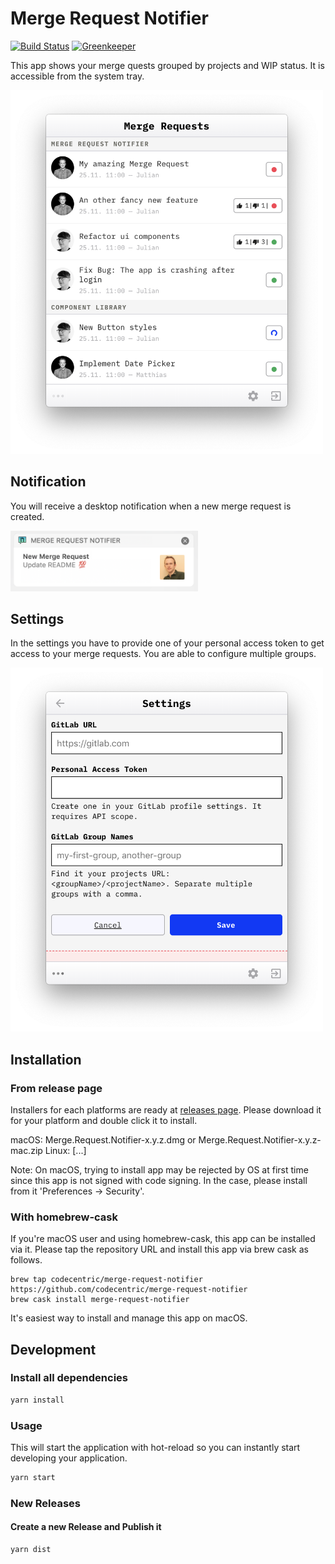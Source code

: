 # Merge Request Notifier

[![Build Status](https://travis-ci.org/codecentric/merge-request-notifier.svg?branch=master)](https://travis-ci.org/codecentric/merge-request-notifier) 
[![Greenkeeper](https://badges.greenkeeper.io/codecentric/merge-request-notifier.svg)](https://greenkeeper.io/)

This app shows your merge quests grouped by projects and WIP status. It is accessible from the system tray.

<img src="./images/app.png" width=500 alt="App Screenshot">

## Notification
You will receive a desktop notification when a new merge request is created.

<img src="./images/notification.png" width=300 alt="Notification Screenshot">

## Settings
In the settings you have to provide one of your personal access token to get access to your merge requests. 
You are able to configure multiple groups.

<img src="./images/settings.png" width=500 alt="Settings Screenshot">

## Installation
### From release page
Installers for each platforms are ready at [releases page](https://github.com/codecentric/merge-request-notifier/releases).
Please download it for your platform and double click it to install.

macOS: Merge.Request.Notifier-x.y.z.dmg or Merge.Request.Notifier-x.y.z-mac.zip
Linux: [...]

Note: On macOS, trying to install app may be rejected by OS at first time since this app is not signed with code signing. 
In the case, please install from it 'Preferences -> Security'.

### With homebrew-cask
If you're macOS user and using homebrew-cask, this app can be installed via it. Please tap the repository URL and install this app via brew cask as follows.

```
brew tap codecentric/merge-request-notifier https://github.com/codecentric/merge-request-notifier
brew cask install merge-request-notifier
```
It's easiest way to install and manage this app on macOS.

## Development
### Install all dependencies 

```bash
yarn install
```

### Usage
This will start the application with hot-reload so you can instantly start developing your application.

```bash
yarn start
```

### New Releases
#### Create a new Release and Publish it
```bash
yarn dist
```
